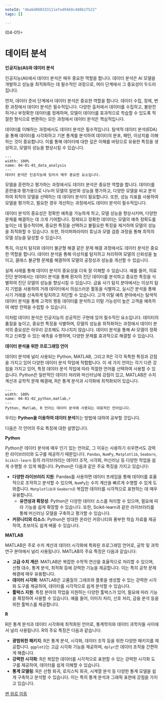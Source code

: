 ```yaml
---
noteId: "4babd060333111efa494b9c488b1f522"
tags: []

---
```


(04-01)=
# 데이터 분석

**인공지능(AI)와 데이터 분석**

인공지능(AI)에서 데이터 분석은 매우 중요한 역할을 합니다. 데이터 분석은 AI 모델을 개발하고 성능을 최적화하는 데 필수적인 과정으로, 여러 단계에서 그 중요성이 두드러집니다.

먼저, 데이터 준비 단계에서 데이터 분석은 중요한 역할을 합니다. 데이터 수집, 정제, 변환 과정에서 데이터 분석은 필수적입니다. 다양한 출처에서 데이터를 수집하고, 불완전하거나 부정확한 데이터를 정제하며, 모델이 데이터를 효과적으로 학습할 수 있도록 적절한 형식으로 변환하는 모든 과정에서 데이터 분석은 핵심적입니다.

데이터를 이해하는 과정에서도 데이터 분석은 필수적입니다. 탐색적 데이터 분석(EDA)을 통해 데이터를 시각화하고 기본 통계를 분석하여 데이터의 분포, 패턴, 이상치를 이해하는 것이 중요합니다. 이를 통해 데이터에 대한 깊은 이해를 바탕으로 유용한 특징을 생성하고, 모델의 성능을 향상시킬 수 있습니다.

```{figure} ../imgs/chap_04/04-01-01_data_analysis.webp
---
width: 100%
name: 04-01-01_data_analysis
---
데이터 분석은 인공지능에 있어서 매우 중요한 요소입니다.
```

모델을 훈련하고 평가하는 과정에서도 데이터 분석은 중요한 역할을 합니다. 데이터를 훈련용과 평가용으로 나누어 모델의 일반화 성능을 평가하고, 다양한 모델을 비교 분석하여 최적의 모델을 선택하는 데 데이터 분석이 필요합니다. 또한, 성능 지표를 사용하여 모델을 평가하고, 필요한 경우 개선하는 과정에서도 데이터 분석이 필수적입니다.

데이터 분석의 중요성은 정확한 예측을 가능하게 하고, 모델 성능을 향상시키며, 다양한 문제를 해결하는 데 크게 기여합니다. 정제되고 정확한 데이터는 모델의 예측 정확도를 높이는 데 필수적이며, 중요한 특징을 선택하고 불필요한 특징을 제거하여 모델의 성능을 최적화할 수 있습니다. 또한, 하이퍼파라미터 튜닝과 모델 검증 과정을 통해 최적의 모델 성능을 달성할 수 있습니다.

특히, 이상치 탐지와 데이터 불균형 해결 같은 문제 해결 과정에서도 데이터 분석은 중요한 역할을 합니다. 데이터 분석을 통해 이상치를 탐지하고 처리하여 모델의 신뢰성을 높이고, 클래스 불균형 문제를 해결하여 모델의 공정성과 성능을 개선할 수 있습니다.

실제 사례를 통해 데이터 분석의 중요성을 더욱 잘 이해할 수 있습니다. 예를 들어, 의료 진단 분야에서는 데이터 분석을 통해 환자의 진단 데이터를 분석하고 중요한 특징을 식별하여 진단 모델의 성능을 향상시킬 수 있습니다. 금융 사기 탐지 분야에서는 이상치 탐지 기법을 사용하여 거래 데이터에서 의심스러운 활동을 식별하고, 실시간 분석을 통해 사기 거래를 신속하게 탐지하고 차단할 수 있습니다. 고객 이탈 예측 분야에서는 탐색적 데이터 분석을 통해 고객의 행동 데이터를 분석하고 이탈 가능성이 높은 고객을 예측하여 예방 전략을 수립할 수 있습니다.

이처럼 데이터 분석은 인공지능의 성공적인 구현에 있어 필수적인 요소입니다. 데이터의 품질을 높이고, 중요한 특징을 식별하며, 모델의 성능을 최적화하는 과정에서 데이터 분석의 중요성은 아무리 강조해도 지나치지 않습니다. 데이터 분석을 통해 AI 모델이 정확하고 신뢰할 수 있는 예측을 수행하며, 다양한 문제를 효과적으로 해결할 수 있습니다.


**데이터 분석을 위한 프로그래밍 언어**

데이터 분석에 널리 사용되는 Python, MATLAB, 그리고 R은 각각 독특한 특징과 강점을 가지고 있어 다양한 데이터 분석 작업에 적합합니다. 이 세 가지 언어는 각기 다른 강점을 가지고 있어, 특정 데이터 분석 작업에 따라 적절한 언어를 선택하여 사용할 수 있습니다. Python은 일반적인 데이터 처리와 머신러닝에 강점이 있고, MATLAB은 수치 계산과 공학적 문제 해결에, R은 통계 분석과 시각화에 최적화되어 있습니다.

```{figure} ../imgs/chap_04/04-01-02_python,matlab,r.webp
---
width: 100%
name: 04-01-02_python,matlab,r
---
Python, Matlab, R 언어는 데이터 분석에 사용되는 대표적인 언어입니다.
```

우리는 **Python을 이용하여 데이터 분석**하는 방법에 대하여 공부할 것입니다.

다음은 각 언어의 주요 특징에 대한 설명입니다.

**Python**

Python은 데이터 분석에 매우 인기 있는 언어로, 그 이유는 사용하기 쉬우면서도 강력한 라이브러리와 도구를 제공하기 때문입니다. `Pandas`, `NumPy`, `Matplotlib`, `Seaborn`, `Scikit-learn` 등의 라이브러리는 데이터 조작, 시각화, 머신러닝 등 다양한 작업을 쉽게 수행할 수 있게 해줍니다. Python은 다음과 같은 주요 특징을 가지고 있습니다:

- **다양한 라이브러리 지원**: Pandas를 사용하면 데이터 프레임을 통해 데이터를 효율적으로 조작하고 분석할 수 있으며, `NumPy`는 수치 계산을 빠르게 수행할 수 있게 도와줍니다. `Matplotlib과` `Seaborn은` 복잡한 데이터를 시각적으로 표현하는 데 매우 유용합니다.
  - **유연성과 확장성**: Python은 다양한 데이터 소스를 처리할 수 있으며, 필요에 따라 기능을 쉽게 확장할 수 있습니다. 또한, Scikit-learn과 같은 라이브러리를 통해 머신러닝 모델을 구축하고 평가할 수 있습니다.
- **커뮤니티와 리소스**: Python은 방대한 온라인 커뮤니티와 풍부한 학습 자료를 제공하여, 초보자도 쉽게 배울 수 있습니다.

**MATLAB**

MATLAB은 주로 수치 계산과 데이터 시각화에 특화된 프로그래밍 언어로, 공학 및 과학 연구 분야에서 널리 사용됩니다. MATLAB의 주요 특징은 다음과 같습니다:

- **고급 수치 계산**: MATLAB은 복잡한 수학적 연산을 효율적으로 처리할 수 있으며, 선형 대수, 통계 분석, 최적화 등에 강력한 기능을 제공합니다. 이는 특히 공학 문제 해결에 매우 유용합니다.
- **데이터 시각화**: MATLAB은 고품질의 그래프와 플롯을 생성할 수 있는 강력한 시각화 도구를 제공하여, 데이터를 시각적으로 쉽게 분석할 수 있습니다.
- **툴박스 지원**: 특정 분야의 작업을 지원하는 다양한 툴박스가 있어, 필요에 따라 기능을 확장하여 사용할 수 있습니다. 예를 들어, 이미지 처리, 신호 처리, 금융 분석 등을 위한 툴박스를 제공합니다.

**R**

R은 통계 분석과 데이터 시각화에 최적화된 언어로, 통계학자와 데이터 과학자들 사이에서 널리 사용됩니다. R의 주요 특징은 다음과 같습니다:

- **광범위한 패키지**: R은 통계 분석, 시각화, 데이터 조작 등을 위한 다양한 패키지를 제공합니다. `ggplot2`는 고급 시각화 기능을 제공하며, `dplyr`은 데이터 조작을 간편하게 해줍니다.
- **강력한 시각화**: R은 복잡한 데이터를 시각적으로 표현할 수 있는 강력한 시각화 도구를 제공하여, 데이터를 쉽게 이해할 수 있습니다.
- **통계 모델링**: R은 선형 회귀, 로지스틱 회귀, 시계열 분석 등 다양한 통계 모델을 쉽게 구축하고 분석할 수 있습니다. 이는 특히 통계 분석과 그래픽 표현에 강점을 가지고 있습니다.

[맨 위로 이동](04-01)

